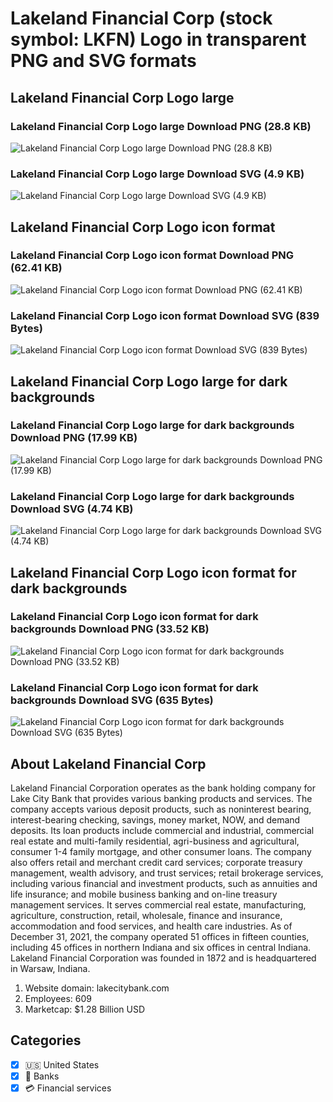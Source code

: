 # Lakeland Financial Corp (stock symbol: LKFN) Logo in transparent PNG and SVG formats

## Lakeland Financial Corp Logo large

### Lakeland Financial Corp Logo large Download PNG (28.8 KB)

![Lakeland Financial Corp Logo large Download PNG (28.8 KB)](/img/orig/LKFN_BIG-3763d2c7.png)

### Lakeland Financial Corp Logo large Download SVG (4.9 KB)

![Lakeland Financial Corp Logo large Download SVG (4.9 KB)](/img/orig/LKFN_BIG-9ac91c4d.svg)

## Lakeland Financial Corp Logo icon format

### Lakeland Financial Corp Logo icon format Download PNG (62.41 KB)

![Lakeland Financial Corp Logo icon format Download PNG (62.41 KB)](/img/orig/LKFN-b9783651.png)

### Lakeland Financial Corp Logo icon format Download SVG (839 Bytes)

![Lakeland Financial Corp Logo icon format Download SVG (839 Bytes)](/img/orig/LKFN-6593f7fa.svg)

## Lakeland Financial Corp Logo large for dark backgrounds

### Lakeland Financial Corp Logo large for dark backgrounds Download PNG (17.99 KB)

![Lakeland Financial Corp Logo large for dark backgrounds Download PNG (17.99 KB)](/img/orig/LKFN_BIG.D-2c01de95.png)

### Lakeland Financial Corp Logo large for dark backgrounds Download SVG (4.74 KB)

![Lakeland Financial Corp Logo large for dark backgrounds Download SVG (4.74 KB)](/img/orig/LKFN_BIG.D-7965fd04.svg)

## Lakeland Financial Corp Logo icon format for dark backgrounds

### Lakeland Financial Corp Logo icon format for dark backgrounds Download PNG (33.52 KB)

![Lakeland Financial Corp Logo icon format for dark backgrounds Download PNG (33.52 KB)](/img/orig/LKFN.D-4d321220.png)

### Lakeland Financial Corp Logo icon format for dark backgrounds Download SVG (635 Bytes)

![Lakeland Financial Corp Logo icon format for dark backgrounds Download SVG (635 Bytes)](/img/orig/LKFN.D-fa9bffc4.svg)

## About Lakeland Financial Corp

Lakeland Financial Corporation operates as the bank holding company for Lake City Bank that provides various banking products and services. The company accepts various deposit products, such as noninterest bearing, interest-bearing checking, savings, money market, NOW, and demand deposits. Its loan products include commercial and industrial, commercial real estate and multi-family residential, agri-business and agricultural, consumer 1-4 family mortgage, and other consumer loans. The company also offers retail and merchant credit card services; corporate treasury management, wealth advisory, and trust services; retail brokerage services, including various financial and investment products, such as annuities and life insurance; and mobile business banking and on-line treasury management services. It serves commercial real estate, manufacturing, agriculture, construction, retail, wholesale, finance and insurance, accommodation and food services, and health care industries. As of December 31, 2021, the company operated 51 offices in fifteen counties, including 45 offices in northern Indiana and six offices in central Indiana. Lakeland Financial Corporation was founded in 1872 and is headquartered in Warsaw, Indiana.

1. Website domain: lakecitybank.com
2. Employees: 609
3. Marketcap: $1.28 Billion USD


## Categories
- [x] 🇺🇸 United States
- [x] 🏦 Banks
- [x] 💳 Financial services

